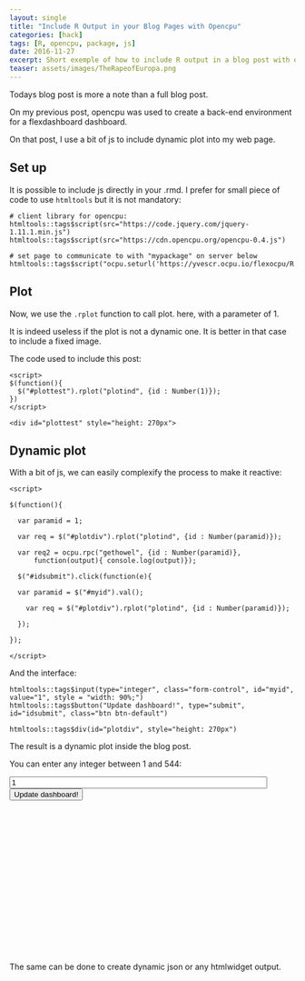 ```yaml
---
layout: single
title: "Include R Output in your Blog Pages with Opencpu"
categories: [hack]
tags: [R, opencpu, package, js]
date: 2016-11-27
excerpt: Short exemple of how to include R output in a blog post with opencpu
teaser: assets/images/TheRapeofEuropa.png
---
```


<div class="post_ocpu" style="height: 1100px">

Todays blog post is more a note than a full blog post.

On my previous post, opencpu was used to create a back-end environment for a flexdashboard dashboard.

On that post, I use a bit of js to include dynamic plot into my web page.

<!--html_preserve--><script src="https://code.jquery.com/jquery-1.11.1.min.js"></script><!--/html_preserve--><!--html_preserve--><script src="https://cdn.opencpu.org/opencpu-0.4.js"></script><!--/html_preserve--><!--html_preserve--><script>ocpu.seturl('https://yvescr.ocpu.io/flexocpu/R')</script><!--/html_preserve-->

## Set up

It is possible to include js directly in your .rmd. I prefer for small piece of code to use `htmltools` but it is not mandatory:


<pre><code class="prettyprint "># client library for opencpu:
htmltools::tags$script(src=&quot;https://code.jquery.com/jquery-1.11.1.min.js&quot;)
htmltools::tags$script(src=&quot;https://cdn.opencpu.org/opencpu-0.4.js&quot;)

# set page to communicate to with &quot;mypackage&quot; on server below
htmltools::tags$script(&quot;ocpu.seturl('https://yvescr.ocpu.io/flexocpu/R')&quot;)</code></pre>

## Plot 

Now, we use the `.rplot` function to call plot. here, with a parameter of 1.

It is indeed useless if the plot is not a dynamic one. It is better in that case to include a fixed image.

The code used to include this post:


<pre><code class="prettyprint ">&lt;script&gt;
$(function(){ 
  $(&quot;#plottest&quot;).rplot(&quot;plotind&quot;, {id : Number(1)});
})
&lt;/script&gt;

&lt;div id=&quot;plottest&quot; style=&quot;height: 270px&quot;&gt; </code></pre>

<script>
$(function(){ 
  $("#plottest").rplot("plotind", {id : Number(1)});
})
</script>

<div id="plottest" style="height: 270px"> 

## Dynamic plot

With a bit of js, we can easily complexify the process to make it reactive:


<pre><code class="prettyprint ">&lt;script&gt; 

$(function(){

  var paramid = 1;

  var req = $(&quot;#plotdiv&quot;).rplot(&quot;plotind&quot;, {id : Number(paramid)});

  var req2 = ocpu.rpc(&quot;gethowel&quot;, {id : Number(paramid)},
      function(output){ console.log(output)});

  $(&quot;#idsubmit&quot;).click(function(e){
  
  var paramid = $(&quot;#myid&quot;).val();
  
    var req = $(&quot;#plotdiv&quot;).rplot(&quot;plotind&quot;, {id : Number(paramid)});

  });

});
  
&lt;/script&gt;</code></pre>

And the interface:


<pre><code class="prettyprint ">htmltools::tags$input(type=&quot;integer&quot;, class=&quot;form-control&quot;, id=&quot;myid&quot;, value=&quot;1&quot;, style = &quot;width: 90%;&quot;)
htmltools::tags$button(&quot;Update dashboard!&quot;, type=&quot;submit&quot;, id=&quot;idsubmit&quot;, class=&quot;btn btn-default&quot;)</code></pre>


<pre><code class="prettyprint ">htmltools::tags$div(id=&quot;plotdiv&quot;, style=&quot;height: 270px&quot;)</code></pre>


<script> 

$(function(){

  var paramid = 1;

  var req = $("#plotdiv").rplot("plotind", {id : Number(paramid)});

  var req2 = ocpu.rpc("gethowel", {id : Number(paramid)},
      function(output){ console.log(output)});

  $("#idsubmit").click(function(e){
  
  var paramid = $("#myid").val();
  
    var req = $("#plotdiv").rplot("plotind", {id : Number(paramid)});

  });

});
  
</script>

The result is a dynamic plot inside the blog post.

You can enter any integer between 1 and 544:

<!--html_preserve--><input type="integer" class="form-control" id="myid" value="1" style="width: 90%;"/><!--/html_preserve--><!--html_preserve--><button type="submit" id="idsubmit" class="btn btn-default">Update dashboard!</button><!--/html_preserve-->

<!--html_preserve--><div id="plotdiv" style="height: 270px"></div><!--/html_preserve-->

The same can be done to create dynamic json or any htmlwidget output.

</div>
